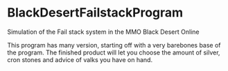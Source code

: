# BlackDesertFailstackProgram
Simulation of the Fail stack system in the MMO Black Desert Online

This program has many version, starting off with a very barebones base of the program. The finished product 
will let you choose the amount of silver, cron stones and advice of valks you have on hand. 


